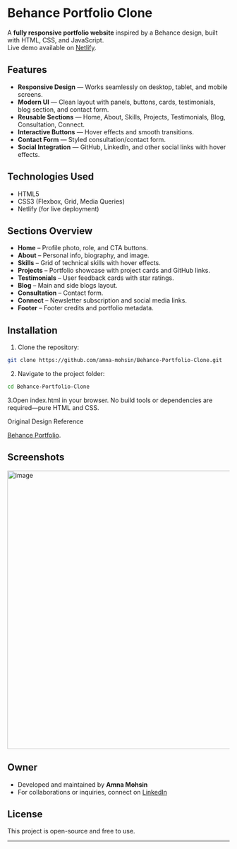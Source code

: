 # Behance Portfolio Clone

A **fully responsive portfolio website** inspired by a Behance design, built with HTML, CSS, and JavaScript.  
Live demo available on [Netlify](https://behance-portfolio-clone.netlify.app/).

## Features

* **Responsive Design** — Works seamlessly on desktop, tablet, and mobile screens.  
* **Modern UI** — Clean layout with panels, buttons, cards, testimonials, blog section, and contact form.  
* **Reusable Sections** — Home, About, Skills, Projects, Testimonials, Blog, Consultation, Connect.  
* **Interactive Buttons** — Hover effects and smooth transitions.  
* **Contact Form** — Styled consultation/contact form.  
* **Social Integration** — GitHub, LinkedIn, and other social links with hover effects.

## Technologies Used

* HTML5  
* CSS3 (Flexbox, Grid, Media Queries)  
* Netlify (for live deployment)

## Sections Overview

* **Home** – Profile photo, role, and CTA buttons.  
* **About** – Personal info, biography, and image.  
* **Skills** – Grid of technical skills with hover effects.  
* **Projects** – Portfolio showcase with project cards and GitHub links.  
* **Testimonials** – User feedback cards with star ratings.  
* **Blog** – Main and side blogs layout.  
* **Consultation** – Contact form.  
* **Connect** – Newsletter subscription and social media links.  
* **Footer** – Footer credits and portfolio metadata.

## Installation

1. Clone the repository:

```bash
git clone https://github.com/amna-mohsin/Behance-Portfolio-Clone.git
 ```
2. Navigate to the project folder:

```bash
cd Behance-Portfolio-Clone
 ```
3.Open index.html in your browser.
No build tools or dependencies are required—pure HTML and CSS.

Original Design Reference

[Behance Portfolio](https://www.behance.net/gallery/221200965/Portfolio-Website?tracking_source=search_projects|portfolio+website+template&l=494).

## Screenshots
<img width="1261" height="630" alt="image" src="https://github.com/user-attachments/assets/17a7600d-c8fb-4088-8314-1ed5ef94bd9c" />


## Owner

* Developed and maintained by **Amna Mohsin**
* For collaborations or inquiries, connect on [LinkedIn](https://www.linkedin.com/in/amna-m98/)

## License

This project is open-source and free to use.

---

